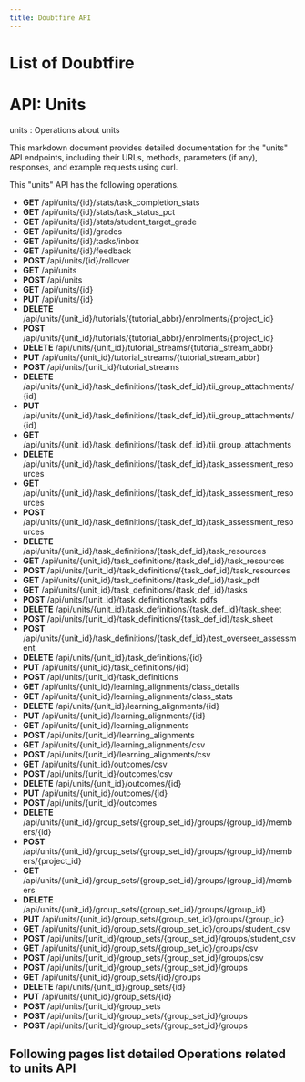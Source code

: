 ```yaml
---
title: Doubtfire API 
---
```


# List of Doubtfire 

# API: Units
units : Operations about units

This markdown document provides detailed documentation for the "units" API endpoints, including their URLs, methods, parameters (if any), responses, and example requests using curl.

This "units" API has the following operations.

- **GET** /api/units/{id}/stats/task_completion_stats
- **GET** /api/units/{id}/stats/task_status_pct
- **GET** /api/units/{id}/stats/student_target_grade
- **GET** /api/units/{id}/grades
- **GET** /api/units/{id}/tasks/inbox
- **GET** /api/units/{id}/feedback
- **POST** /api/units/{id}/rollover
- **GET** /api/units
- **POST** /api/units
- **GET** /api/units/{id}
- **PUT** /api/units/{id}
- **DELETE** /api/units/{unit_id}/tutorials/{tutorial_abbr}/enrolments/{project_id}
- **POST** /api/units/{unit_id}/tutorials/{tutorial_abbr}/enrolments/{project_id}
- **DELETE** /api/units/{unit_id}/tutorial_streams/{tutorial_stream_abbr}
- **PUT** /api/units/{unit_id}/tutorial_streams/{tutorial_stream_abbr}
- **POST** /api/units/{unit_id}/tutorial_streams
- **DELETE** /api/units/{unit_id}/task_definitions/{task_def_id}/tii_group_attachments/{id}
- **PUT** /api/units/{unit_id}/task_definitions/{task_def_id}/tii_group_attachments/{id}
- **GET** /api/units/{unit_id}/task_definitions/{task_def_id}/tii_group_attachments
- **DELETE** /api/units/{unit_id}/task_definitions/{task_def_id}/task_assessment_resources
- **GET** /api/units/{unit_id}/task_definitions/{task_def_id}/task_assessment_resources
- **POST** /api/units/{unit_id}/task_definitions/{task_def_id}/task_assessment_resources
- **DELETE** /api/units/{unit_id}/task_definitions/{task_def_id}/task_resources
- **GET** /api/units/{unit_id}/task_definitions/{task_def_id}/task_resources
- **POST** /api/units/{unit_id}/task_definitions/{task_def_id}/task_resources
- **GET** /api/units/{unit_id}/task_definitions/{task_def_id}/task_pdf
- **GET** /api/units/{unit_id}/task_definitions/{task_def_id}/tasks
- **POST** /api/units/{unit_id}/task_definitions/task_pdfs
- **DELETE** /api/units/{unit_id}/task_definitions/{task_def_id}/task_sheet
- **POST** /api/units/{unit_id}/task_definitions/{task_def_id}/task_sheet
- **POST** /api/units/{unit_id}/task_definitions/{task_def_id}/test_overseer_assessment
- **DELETE** /api/units/{unit_id}/task_definitions/{id}
- **PUT** /api/units/{unit_id}/task_definitions/{id}
- **POST** /api/units/{unit_id}/task_definitions
- **GET** /api/units/{unit_id}/learning_alignments/class_details
- **GET** /api/units/{unit_id}/learning_alignments/class_stats
- **DELETE** /api/units/{unit_id}/learning_alignments/{id}
- **PUT** /api/units/{unit_id}/learning_alignments/{id}
- **GET** /api/units/{unit_id}/learning_alignments
- **POST** /api/units/{unit_id}/learning_alignments
- **GET** /api/units/{unit_id}/learning_alignments/csv
- **POST** /api/units/{unit_id}/learning_alignments/csv
- **GET** /api/units/{unit_id}/outcomes/csv
- **POST** /api/units/{unit_id}/outcomes/csv
- **DELETE** /api/units/{unit_id}/outcomes/{id}
- **PUT** /api/units/{unit_id}/outcomes/{id}
- **POST** /api/units/{unit_id}/outcomes
- **DELETE** /api/units/{unit_id}/group_sets/{group_set_id}/groups/{group_id}/members/{id}
- **POST** /api/units/{unit_id}/group_sets/{group_set_id}/groups/{group_id}/members/{project_id}
- **GET** /api/units/{unit_id}/group_sets/{group_set_id}/groups/{group_id}/members
- **DELETE** /api/units/{unit_id}/group_sets/{group_set_id}/groups/{group_id}
- **PUT** /api/units/{unit_id}/group_sets/{group_set_id}/groups/{group_id}
- **GET** /api/units/{unit_id}/group_sets/{group_set_id}/groups/student_csv
- **POST** /api/units/{unit_id}/group_sets/{group_set_id}/groups/student_csv
- **GET** /api/units/{unit_id}/group_sets/{group_set_id}/groups/csv
- **POST** /api/units/{unit_id}/group_sets/{group_set_id}/groups/csv
- **POST** /api/units/{unit_id}/group_sets/{group_set_id}/groups
- **GET** /api/units/{unit_id}/group_sets/{id}/groups
- **DELETE** /api/units/{unit_id}/group_sets/{id}
- **PUT** /api/units/{unit_id}/group_sets/{id}
- **POST** /api/units/{unit_id}/group_sets
- **POST** /api/units/{unit_id}/group_sets/{group_set_id}/groups
- **POST** /api/units/{unit_id}/group_sets/{group_set_id}/groups

## Following pages list detailed Operations related to units API